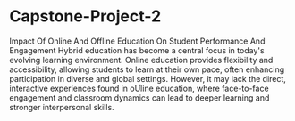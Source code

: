 # Capstone-Project-2
Impact Of Online And Offline Education On Student Performance And Engagement
Hybrid education has become a central focus in today's evolving learning environment. Online
education provides flexibility and accessibility, allowing students to learn at their own pace,
often enhancing participation in diverse and global settings. However, it may lack the direct,
interactive experiences found in oƯline education, where face-to-face engagement and
classroom dynamics can lead to deeper learning and stronger interpersonal skills. 
